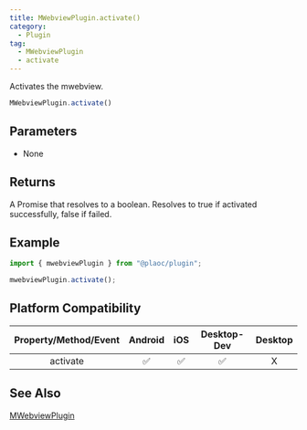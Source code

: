 ```yaml
---
title: MWebviewPlugin.activate()
category:
  - Plugin 
tag:
  - MWebviewPlugin
  - activate
---
```

  
Activates the mwebview.

```js  
MWebviewPlugin.activate()
```

## Parameters

- None

## Returns

A Promise that resolves to a boolean.
Resolves to true if activated successfully, false if failed.

## Example

```js
import { mwebviewPlugin } from "@plaoc/plugin";

mwebviewPlugin.activate();
```

## Platform Compatibility

| Property/Method/Event | Android | iOS | Desktop-Dev | Desktop |
|:---------------------:|:-------:|:---:|:-----------:|:-------:|
| activate              | ✅      | ✅  | ✅          | X       |

## See Also

[MWebviewPlugin](./index.md)